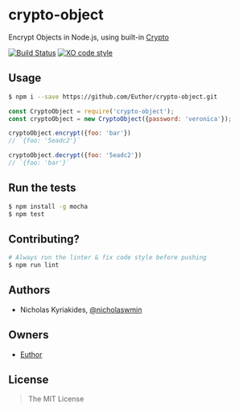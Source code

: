 # crypto-object
Encrypt Objects in Node.js, using built-in [Crypto][1]

[![Build Status](https://travis-ci.org/Euthor/crypto-object.svg?branch=master)](https://travis-ci.org/Euthor/crypto-object)
[![XO code style](https://img.shields.io/badge/code_style-XO-5ed9c7.svg)](https://github.com/sindresorhus/xo)

## Usage

```bash
$ npm i --save https://github.com/Euthor/crypto-object.git
```

```javascript
const CryptoObject = require('crypto-object');
const cryptoObject = new CryptoObject({password: 'veronica'});

cryptoObject.encrypt({foo: 'bar'})
// `{foo: '5eadc2'}`

cryptoObject.decrypt({foo: '5eadc2'})
// `{foo: 'bar'}`
```

## Run the tests

```bash
$ npm install -g mocha
$ npm test
```

## Contributing?

```bash
# Always run the linter & fix code style before pushing
$ npm run lint
```

## Authors

- Nicholas Kyriakides, [@nicholaswmin][2]

## Owners

- [Euthor][3]

## License

> The MIT License

[1]: https://nodejs.org/api/crypto.html
[2]: https://github.com/nicholaswmin
[3]: https://github.com/Euthor
